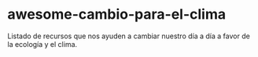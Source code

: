 # awesome-cambio-para-el-clima
Listado de recursos que nos ayuden a cambiar nuestro día a día a favor de la ecología y el clima.

